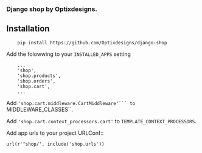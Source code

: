 ### Django shop by Optixdesigns.

## Installation

		pip install https://github.com/Optixdesigns/django-shop

Add the folowwing to your ``INSTALLED_APPS`` setting

		...
		'shop',
    	'shop.products',
    	'shop.orders',
    	'shop.cart',
    	...

Add ``'shop.cart.middleware.CartMiddleware'``` to ``MIDDLEWARE_CLASSES``.

Add ``'shop.cart.context_processors.cart'`` to ``TEMPLATE_CONTEXT_PROCESSORS``.

Add app urls to your project URLConf::

    url(r'^shop/', include('shop.urls'))
   	